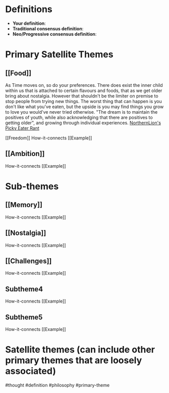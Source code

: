 # Definitions
- **Your definition**:
- **Traditional consensus definition**:
- **Neo/Progressive consensus definition**:

# Primary Satellite Themes

## [[Food]]
As Time moves on, so do your preferences. There does exist the inner child within us that is attached to certain flavours and foods, that as we get older bring about nostalgia. However that shouldn't be the limiter on premise to stop people from trying new things. The worst thing that can happen is you don't like what you've eaten, but the upside is you may find things you grow to love you would've never tried otherwise.
"The dream is to maintain the positives of youth, while also acknowledging that there are positives to getting older", and growing through individual experiences.
[NorthernLion's Picky Eater Rant](https://www.youtube.com/watch?v=cVVRaowO1RI&t=576s)

[[Freedom]]
How-it-connects
[[Example]]

## [[Ambition]]
How-it-connects
[[Example]]

# Sub-themes
## [[Memory]]
How-it-connects
[[Example]]

## [[Nostalgia]]
How-it-connects
[[Example]]

## [[Challenges]]
How-it-connects
[[Example]]

## Subtheme4
How-it-connects
[[Example]]

## Subtheme5
How-it-connects
[[Example]]


# Satellite themes (can include other primary themes that are loosely associated)



#thought #definition #philosophy #primary-theme
